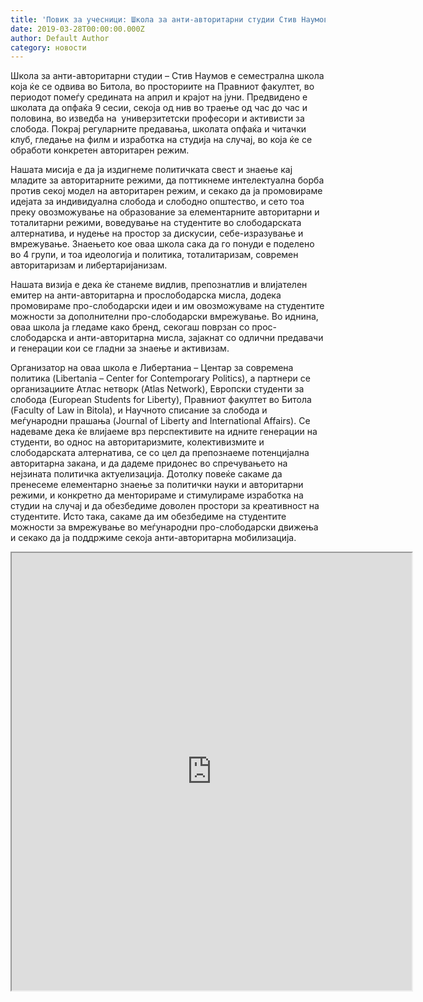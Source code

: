 ```yaml
---
title: 'Повик за учесници: Школа за анти-авторитарни студии Стив Наумов, Битола'
date: 2019-03-28T00:00:00.000Z
author: Default Author
category: новости
---
```


Школа за анти-авторитарни студии – Стив Наумов е семестрална школа која ќе се одвива во Битола, во просториите на Правниот факултет, во периодот помеѓу средината на април и крајот на јуни. Предвидено е школата да опфаќа 9 сесии, секоја од нив во траење од час до час и половина, во изведба на  универзитетски професори и активисти за слобода. Покрај регуларните предавања, школата опфаќа и читачки клуб, гледање на филм и изработка на студија на случај, во која ќе се обработи конкретен авторитарен режим.

Нашата мисија е да ја издигнеме политичката свест и знаење кај младите за авторитарните режими, да поттикнеме интелектуална борба против секој модел на авторитарен режим, и секако да ја промовираме идејата за индивидуална слобода и слободно општество, и сето тоа преку овозможување на образование за елементарните авторитарни и тоталитарни режими, воведување на студентите во слободарската алтернатива, и нудење на простор за дискусии, себе-изразување и вмрежување. Знаењето кое оваа школа сака да го понуди е поделено во 4 групи, и тоа идеологија и политика, тоталитаризам, современ авторитаризам и либертаријанизам.

Нашата визија е дека ќе станеме видлив, препознатлив и влијателен емитер на анти-авторитарна и прослободарска мисла, додека промовираме про-слободарски идеи и им овозможуваме на студентите можности за дополнителни про-слободарски вмрежување. Во иднина, оваа школа ја гледаме како бренд, секогаш поврзан со прос-слободарска и анти-авторитарна мисла, зајакнат со одлични предавачи и генерации кои се гладни за знаење и активизам.

Организатор на оваа школа е Либертаниа – Центар за современа политика (Libertania – Center for Contemporary Politics), а партнери се организациите Атлас нетворк (Atlas Network), Европски студенти за слобода (European Students for Liberty), Правниот факултет во Битола (Faculty of Law in Bitola), и Научното списание за слобода и меѓународни прашања (Journal of Liberty and International Affairs). Се надеваме дека ќе влијаеме врз перспективите на идните генерации на студенти, во однос на авторитаризмите, колективизмите и слободарската алтернатива, се со цел да препознаеме потенцијална авторитарна закана, и да дадеме придонес во спречувањето на нејзината политичка актуелизација. Дотолку повеќе сакаме да пренесеме елементарно знаење за политички науки и авторитарни режими, и конкретно да менторираме и стимулираме изработка на студии на случај и да обезбедиме доволен простори за креативност на студентите. Исто така, сакаме да им обезбедиме на студентите можности за вмрежување во меѓународни про-слободарски движења и секако да ја поддржиме секоја анти-авторитарна мобилизација.

<iframe src="https://docs.google.com/forms/d/e/1FAIpQLSdcv3kRVoec7DiSrHfqCf5jPrx6amCE8tR7OVB6rpMOBLHz8w/viewform?embedded=true" width="640" height="700"></iframe>
